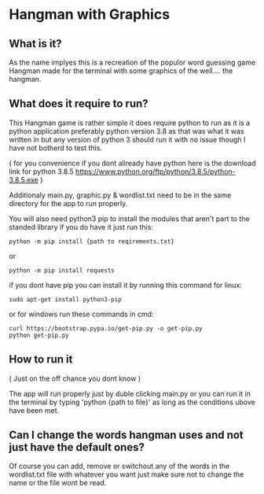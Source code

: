 # Hangman with Graphics

## What is it?

As the name implyes this is a recreation of the populor word guessing game Hangman made for the terminal with some graphics of the well.... the hangman.

## What does it require to run?

This Hangman game is rather simple it does require python to run as it is a python application preferably python version 3.8 as that was what it was written in but any version of python 3 should run it with no issue though I have not botherd to test this.

( for you convenience if you dont allready have python here is the download link for python 3.8.5 https://www.python.org/ftp/python/3.8.5/python-3.8.5.exe )

Additionaly main.py, graphic.py & wordlist.txt need to be in the same directory for the app to run properly.

You will also need python3 pip to install the modules that aren't part to the standed library if you do have it just run this:

    python -m pip install {path to reqirements.txt}

or

    python -m pip install requests

if you dont have pip you can install it by running this command for linux:

    sudo apt-get install python3-pip

or for windows run these commands in cmd:

    curl https://bootstrap.pypa.io/get-pip.py -o get-pip.py
    python get-pip.py

## How to run it

( Just on the off chance you dont know )

The app will run properly just by duble clicking main.py or you can run it in the terminal by typing 'python {path to file}' as long as the conditions ubove have been met.

## Can I change the words hangman uses and not just have the default ones?

Of course you can add, remove or switchout any of the words in the wordlist.txt file with whatever you want just make sure not to change the name or the file wont be read.